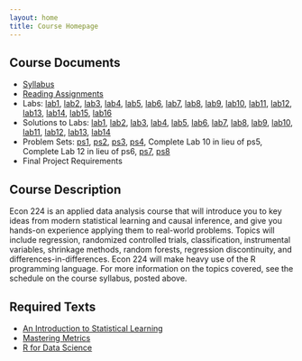 ```yaml
---
layout: home 
title: Course Homepage
---
```


## Course Documents
- [Syllabus](./syllabus.pdf)
- [Reading Assignments](./reading-questions.pdf)
- Labs: [lab1](./lab01_student.Rmd), [lab2](./lab02_student.Rmd), [lab3](./lab03_student.Rmd), [lab4](./lab04_student.Rmd), [lab5](./lab05_student.Rmd), [lab6](./lab06_student.Rmd), [lab7](./lab07_student.Rmd), [lab8](./lab08_student.Rmd), [lab9](./lab09_student.Rmd), [lab10](./lab10_student.Rmd), [lab11](./lab11_student.Rmd), [lab12](./lab12_student.Rmd), [lab13](./lab13_student.Rmd), [lab14](./lab14_student.Rmd), [lab15](./lab15_student.Rmd), [lab16](./lab16_student.Rmd)
- Solutions to Labs: [lab1](./lab01.pdf), [lab2](./lab02.pdf), [lab3](./lab03.pdf), [lab4](./lab04.pdf), [lab5](./lab05.pdf), [lab6](./lab06.pdf),  [lab7](./lab07.pdf), [lab8](./lab08.pdf), [lab9](./lab09.pdf), [lab10](./lab10.pdf), [lab11](./lab11.pdf), [lab12](./lab12.pdf), [lab13](./lab13.pdf), [lab14](./lab14.pdf)
- Problem Sets: [ps1](./ps01-college.pdf), [ps2](./ps02-STAR.pdf), [ps3](./ps03-gpaKNN.pdf), [ps4](./ps04.pdf), Complete Lab 10 in lieu of ps5, Complete Lab 12 in lieu of ps6, [ps7](./ps07.pdf), [ps8](./ps08.pdf)
- Final Project Requirements

## Course Description
Econ 224 is an applied data analysis course that will introduce you to
key ideas from modern statistical learning and causal inference, and give you hands-on experience applying them to real-world problems. 
Topics will include regression, randomized controlled trials,
classification, instrumental variables, shrinkage methods, random forests, regression discontinuity, and differences-in-differences. Econ 224 will make heavy use of the R programming language. 
For more information on the topics covered, see the schedule on the course syllabus, posted above. 

## Required Texts
  - [An Introduction to Statistical Learning](http://www-bcf.usc.edu/~gareth/ISL/)
  - [Mastering Metrics](http://masteringmetrics.com/)
  - [R for Data Science](http://r4ds.had.co.nz)




 


 

